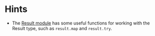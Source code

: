 # Hints

- The [Result module][result-module] has some useful functions for working with the Result type, such as `result.map` and `result.try`.

[result-module]: https://hexdocs.pm/gleam_stdlib/gleam/result.html